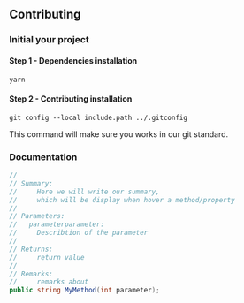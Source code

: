 ## Contributing

### Initial your project

#### Step 1 - Dependencies installation
```
yarn
```

#### Step 2 - Contributing installation
```
git config --local include.path ../.gitconfig
```
This command will make sure you works in our git standard.

### Documentation
```cs
//
// Summary:
//     Here we will write our summary,
//     which will be display when hover a method/property
//
// Parameters:
//   parameterparameter:
//     Describtion of the parameter
//
// Returns:
//     return value
//
// Remarks:
//     remarks about
public string MyMethod(int parameter);
```